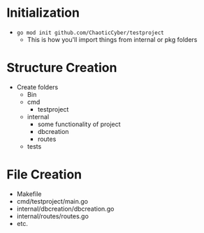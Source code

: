 
# Initialization
- `go mod init github.com/ChaoticCyber/testproject`
	- This is how you'll import things from internal or pkg folders

# Structure Creation
- Create folders
	- Bin
	- cmd
		- testproject
	- internal
		- some functionality of project
		- dbcreation
		- routes
	- tests

# File Creation
- Makefile
- cmd/testproject/main.go
- internal/dbcreation/dbcreation.go
- internal/routes/routes.go
- etc.
